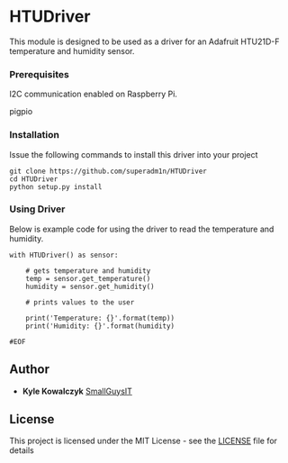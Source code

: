 # HTUDriver

This module is designed to be used as a driver for an Adafruit
HTU21D-F temperature and humidity sensor.


### Prerequisites

I2C communication enabled on Raspberry Pi.

pigpio


### Installation
Issue the following commands to install this driver into your project

```
git clone https://github.com/superadm1n/HTUDriver
cd HTUDriver
python setup.py install
```

### Using Driver
Below is example code for using the driver to read the temperature
and humidity.

```
with HTUDriver() as sensor:

    # gets temperature and humidity
    temp = sensor.get_temperature()
    humidity = sensor.get_humidity()

    # prints values to the user

    print('Temperature: {}'.format(temp))
    print('Humidity: {}'.format(humidity)

#EOF
```


## Author

* **Kyle Kowalczyk**  [SmallGuysIT](https://smallguysit.com)


## License

This project is licensed under the MIT License - see the [LICENSE](LICENSE) file for details

